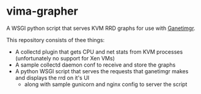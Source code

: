 # vima-grapher

Α WSGI python script that serves KVM RRD graphs for use with [Ganetimgr](https://github.com/grnet/ganetimgr).

This repository consists of thee things:
 * A collectd plugin that gets CPU and net stats from KVM processes (unfortunately no support for Xen VMs)
 * A sample collectd daemon conf to receive and store the graphs
 * A python WSGI script that serves the requests that ganetimgr makes and displays the rrd on it's UI
   * along with sample gunicorn and nginx config to server the script
